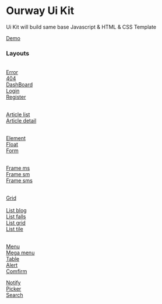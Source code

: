 # Ourway Ui Kit
<p>Ui Kit will build same base Javascript & HTML & CSS Template</p>

<a href="https://lay-woo.github.io/Ui-Kit/ui.html" target="_blank" >Demo</a>

<h3>Layouts</h3>
<br/>
<a href="https://lay-woo.github.io/Ui-Kit/piece/" target="_blank">Error</a><br/>
<a href="https://lay-woo.github.io/Ui-Kit/piece/" target="_blank">404</a><br/>
<a href="https://lay-woo.github.io/Ui-Kit/piece/" target="_blank">DashBoard</a><br/>
<a href="https://lay-woo.github.io/Ui-Kit/piece/" target="_blank">Login</a><br/>
<a href="https://lay-woo.github.io/Ui-Kit/piece/" target="_blank">Register</a><br/><br/>

<a href="https://lay-woo.github.io/Ui-Kit/piece/" target="_blank">Article list</a><br/>
<a href="https://lay-woo.github.io/Ui-Kit/piece/" target="_blank">Article detail</a><br/><br/>

<a href="https://lay-woo.github.io/Ui-Kit/piece/" target="_blank">Element</a><br/>
<a href="https://lay-woo.github.io/Ui-Kit/piece/" target="_blank">Float</a><br/>
<a href="https://lay-woo.github.io/Ui-Kit/piece/" target="_blank">Form</a><br/><br/>

<a href="https://lay-woo.github.io/Ui-Kit/piece/" target="_blank">Frame ms</a><br/>
<a href="https://lay-woo.github.io/Ui-Kit/piece/" target="_blank">Frame sm</a><br/>
<a href="https://lay-woo.github.io/Ui-Kit/piece/" target="_blank">Frame sms</a><br/><br/>

<a href="https://lay-woo.github.io/Ui-Kit/piece/" target="_blank">Grid</a><br/><br/>
<a href="https://lay-woo.github.io/Ui-Kit/piece/" target="_blank">List blog</a><br/>
<a href="https://lay-woo.github.io/Ui-Kit/piece/" target="_blank">List falls</a><br/>
<a href="https://lay-woo.github.io/Ui-Kit/piece/" target="_blank">List grid</a><br/>
<a href="https://lay-woo.github.io/Ui-Kit/piece/" target="_blank">List tile</a><br/><br/>

<a href="https://lay-woo.github.io/Ui-Kit/piece/" target="_blank">Menu</a><br/>
<a href="https://lay-woo.github.io/Ui-Kit/piece/" target="_blank">Mega menu</a><br/>
<a href="https://lay-woo.github.io/Ui-Kit/piece/" target="_blank">Table</a><br/>
<a href="https://lay-woo.github.io/Ui-Kit/piece/" target="_blank">Alert</a><br/>
<a href="https://lay-woo.github.io/Ui-Kit/piece/" target="_blank">Comfirm</a><br/>

<a href="https://lay-woo.github.io/Ui-Kit/piece/" target="_blank">Notify</a><br/>
<a href="https://lay-woo.github.io/Ui-Kit/piece/" target="_blank">Picker</a><br/>
<a href="https://lay-woo.github.io/Ui-Kit/piece/" target="_blank">Search</a><br/>
